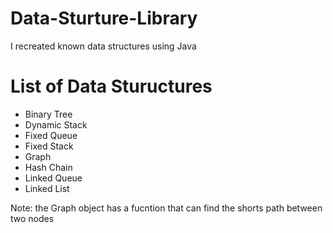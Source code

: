 # Data-Sturture-Library
 I recreated known data structures using Java

# List of Data Stuructures
* Binary Tree 
* Dynamic Stack 
* Fixed Queue 
* Fixed Stack 
* Graph 
* Hash Chain 
* Linked Queue 
* Linked List 

Note: the Graph object has a fucntion that can find the shorts path between two nodes
